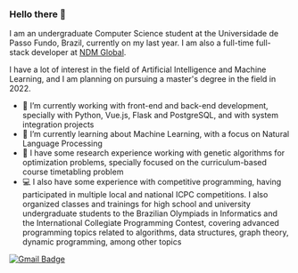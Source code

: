 ### Hello there 👋

I am an undergraduate Computer Science student at the Universidade de Passo Fundo, Brazil, currently on my last year. I am also a full-time full-stack developer at [NDM Global](https://www.ndmglobal.com/). 

I have a lot of interest in the field of Artificial Intelligence and Machine Learning, and I am planning on pursuing a master's degree in the field in 2022.


- 🔭 I’m currently working with front-end and back-end development, specially with Python, Vue.js, Flask and PostgreSQL, and with system integration projects
- 🌱 I’m currently learning about Machine Learning, with a focus on Natural Language Processing
- :closed_book: I have some research experience working with genetic algorithms for optimization problems, specially focused on the curriculum-based course timetabling problem
- :computer: I also have some experience with competitive programming, having participated in multiple local and national ICPC competitions. I also organized classes and trainings for high school and university undergraduate students to the Brazilian Olympiads in Informatics and the International Collegiate Programming Contest, covering advanced programming topics related to algorithms, data structures, graph theory, dynamic programming, among other topics

[![Gmail Badge](https://img.shields.io/badge/-Gmail-c14438?style=flat-square&logo=Gmail&logoColor=white&link=mailto:felipefoschiera@gmail.com)](mailto:felipefoschiera@gmail.com)
